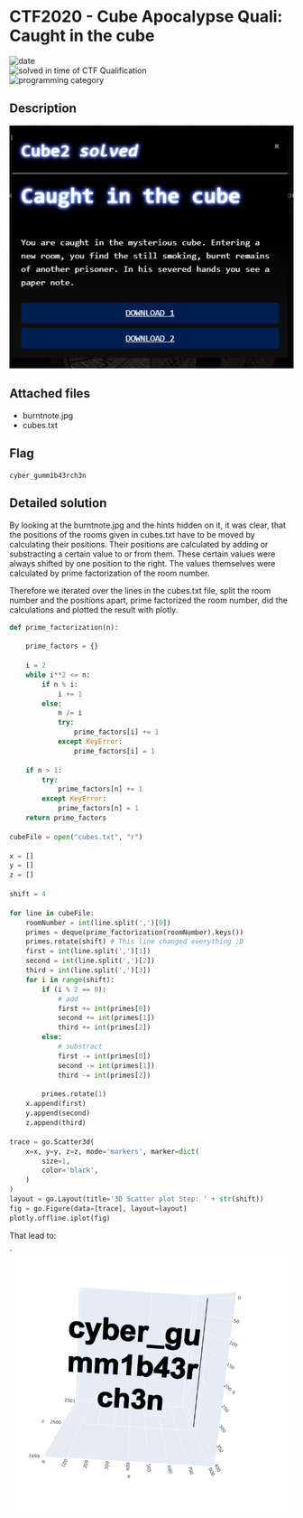 
# CTF2020 - Cube Apocalypse Quali: Caught in the cube

![date](https://img.shields.io/badge/date-17.10.2020-brightgreen.svg)  
![solved in time of CTF Qualification](https://img.shields.io/badge/solved-in%20time%20of%20CTF%20%20Qualification-brightgreen.svg)  
![programming category](https://img.shields.io/badge/category-programming-lightgrey.svg)

## Description
![desc](desc.png)

## Attached files
- burntnote.jpg
- cubes.txt

## Flag
```
cyber_gumm1b43rch3n
```

## Detailed solution
By looking at the burntnote.jpg and the hints hidden on it, it was clear, that the positions of the rooms given in cubes.txt have to be moved by calculating their positions. Their positions are calculated by adding or substracting a certain value to or from them. These certain values were always shifted by one position to the right. The values themselves were calculated by prime factorization of the room number.

Therefore we iterated over the lines in the cubes.txt file, split the room number and the positions apart, prime factorized the room number, did the calculations and plotted the result with plotly.



```python
def prime_factorization(n):

    prime_factors = {}

    i = 2
    while i**2 <= n:
        if n % i:
            i += 1
        else:
            n /= i
            try:
                prime_factors[i] += 1
            except KeyError:
                prime_factors[i] = 1

    if n > 1:
        try:
            prime_factors[n] += 1
        except KeyError:
            prime_factors[n] = 1
    return prime_factors

cubeFile = open("cubes.txt", "r")

x = []
y = []
z = []

shift = 4

for line in cubeFile:
    roomNumber = int(line.split(',')[0])
    primes = deque(prime_factorization(roomNumber).keys())
    primes.rotate(shift) # This line changed everything ;D
    first = int(line.split(',')[1])
    second = int(line.split(',')[2])
    third = int(line.split(',')[3])
    for i in range(shift):
        if (i % 2 == 0):
            # add
            first += int(primes[0])
            second += int(primes[1])
            third += int(primes[2])
        else:
            # substract
            first -= int(primes[0])
            second -= int(primes[1])
            third -= int(primes[2])

        primes.rotate(1)
    x.append(first)
    y.append(second)
    z.append(third)

trace = go.Scatter3d(
    x=x, y=y, z=z, mode='markers', marker=dict(
        size=1,
        color='black',
    )
)
layout = go.Layout(title='3D Scatter plot Step: ' + str(shift))
fig = go.Figure(data=[trace], layout=layout)
plotly.offline.iplot(fig)
```


That lead to:

`![result](result.png)